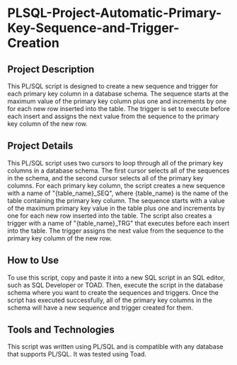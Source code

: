 # PLSQL-Project-Automatic-Primary-Key-Sequence-and-Trigger-Creation
## Project Description

This PL/SQL script is designed to create a new sequence and trigger for each primary key column in a database schema. The sequence starts at the maximum value of the primary key column plus one and increments by one for each new row inserted into the table. The trigger is set to execute before each insert and assigns the next value from the sequence to the primary key column of the new row.

## Project Details

This PL/SQL script uses two cursors to loop through all of the primary key columns in a database schema. The first cursor selects all of the sequences in the schema, and the second cursor selects all of the primary key columns. For each primary key column, the script creates a new sequence with a name of "{table_name}_SEQ", where {table_name} is the name of the table containing the primary key column. The sequence starts with a value of the maximum primary key value in the table plus one and increments by one for each new row inserted into the table. The script also creates a trigger with a name of "{table_name}_TRG" that executes before each insert into the table. The trigger assigns the next value from the sequence to the primary key column of the new row.

## How to Use

To use this script, copy and paste it into a new SQL script in an SQL editor, such as SQL Developer or TOAD. Then, execute the script in the database schema where you want to create the sequences and triggers. Once the script has executed successfully, all of the primary key columns in the schema will have a new sequence and trigger created for them.

## Tools and Technologies

This script was written using PL/SQL and is compatible with any database that supports PL/SQL. It was tested using Toad.
